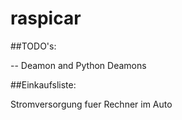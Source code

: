 # raspicar

##TODO's:


-- Deamon and Python Deamons

##Einkaufsliste:

Stromversorgung fuer Rechner im Auto
